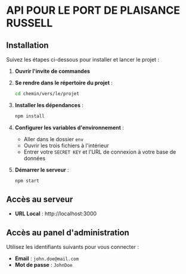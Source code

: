 # API POUR LE PORT DE PLAISANCE RUSSELL

## Installation
Suivez les étapes ci-dessous pour installer et lancer le projet :

1. **Ouvrir l'invite de commandes**
2. **Se rendre dans le répertoire du projet** :
   ```sh
   cd chemin/vers/le/projet
   ```
3. **Installer les dépendances** :
   ```sh
   npm install
   ```
4. **Configurer les variables d'environnement** :
   - Aller dans le dossier `env`
   - Ouvrir les trois fichiers à l'intérieur
   - Entrer votre `SECRET KEY` et l'URL de connexion à votre base de données

5. **Démarrer le serveur** :
   ```sh
   npm start
   ```

## Accès au serveur
- **URL Local** : http://localhost:3000

## Accès au panel d'administration
Utilisez les identifiants suivants pour vous connecter :
- **Email** : `john.doe@mail.com`
- **Mot de passe** : `JohnDoe`
